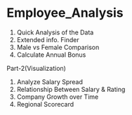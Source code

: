 # Employee_Analysis
1. Quick Analysis of the Data
2. Extended info. Finder
3. Male vs Female Comparison
4. Calculate Annual Bonus

Part-2(Visualization)
1. Analyze Salary Spread
2. Relationship Between Salary & Rating
3. Company Growth over Time
4. Regional Scorecard
